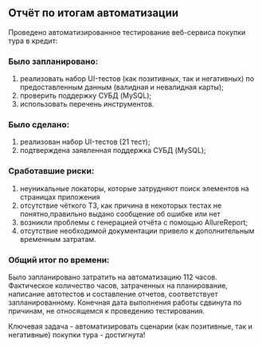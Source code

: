 ## Отчёт по итогам автоматизации
Проведено автоматизированное тестирование веб-сервиса покупки тура в кредит:

### Было запланировано:
1. реализовать набор UI-тестов (как позитивных, так и негативных) по предоставленным данным (валидная и невалидная карты);
2. проверить поддержку СУБД (MySQL);
3. использовать перечень инструментов.

### Было сделано:
1. реализован набор UI-тестов (21 тест);
2. подтверждена заявленная поддержка СУБД (MySQL);

### Сработавшие риски:
1. неуникальные локаторы, которые затрудняют поиск элементов на страницах приложения
2. отсутствие чёткого ТЗ, как причина в некоторых тестах не понятно,правильно выдано сообщение об ошибке или нет
3. возникли проблемы с генерацией отчёта с помощью AllureReport;
4. отсутствие необходимой документации привело к дополнительным временным затратам.

### Общий итог по времени:
Было запланировано затратить на автоматизацию 112 часов.
Фактическое количество часов, затраченных на планирование, написание автотестов и составление отчетов, соответствует запланированному.
Конечная дата выполнения работы сдвинута по причинам, не относящемся к проведению тестирования.

Ключевая задача - автоматизировать сценарии (как позитивные, так и негативные) покупки тура - достигнута!